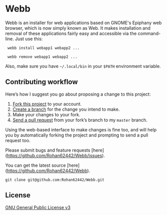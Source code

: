 # Webb

Webb is an installer for web applications based on GNOME's Epiphany web browser,
which is now simply known as Web. It makes installation and removal of these applications
fairly easy and accessible via the command-line. Just use this:

  ` webb install webapp1 webapp2 ...`
  
  ` webb remove webapp1 webapp2 ...`

Also, make sure you have `~/.local/bin` in your `$PATH` environment variable.

## Contributing workflow

Here’s how I suggest you go about proposing a change to this project:

1. [Fork this project][fork] to your account.
2. [Create a branch][branch] for the change you intend to make.
3. Make your changes to your fork.
4. [Send a pull request][pr] from your fork’s branch to my `master` branch.

Using the web-based interface to make changes is fine too, and will help you
by automatically forking the project and prompting to send a pull request too.

[fork]: http://help.github.com/forking/
[branch]: https://help.github.com/articles/creating-and-deleting-branches-within-your-repository
[pr]: http://help.github.com/pull-requests/

Please submit bugs and feature requests [here] (https://github.com/Rohan62442/Webb/issues).

You can get the latest source [here] (https://github.com/Rohan62442/Webb).

  `git clone git@github.com:Rohan62442/Webb.git`

## License

[GNU General Public License v3](./LICENSE)
